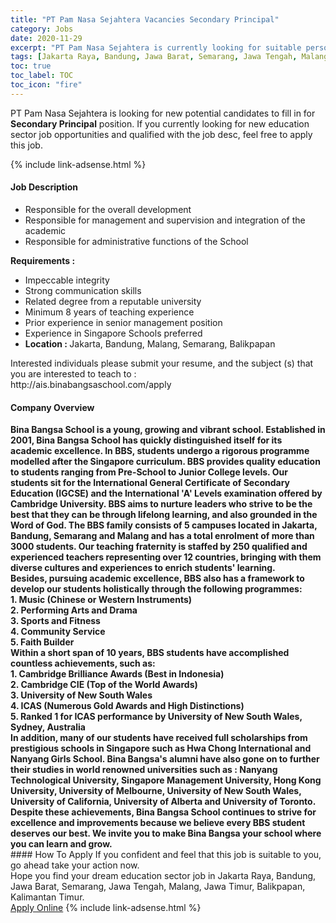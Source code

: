 ```yaml
---
title: "PT Pam Nasa Sejahtera Vacancies Secondary Principal" 
category: Jobs 
date: 2020-11-29 
excerpt: "PT Pam Nasa Sejahtera is currently looking for suitable person to fill in the Secondary Principal which positioned at Jakarta Raya, Bandung, Jawa Barat, Semarang, Jawa Tengah, Malang, Jawa Timur, Balikpapan, Kalimantan Timur" 
tags: [Jakarta Raya, Bandung, Jawa Barat, Semarang, Jawa Tengah, Malang, Jawa Timur, Balikpapan, Kalimantan Timur] 
toc: true 
toc_label: TOC 
toc_icon: "fire" 
--- 
```


<p>PT Pam Nasa Sejahtera is looking for new potential candidates to fill in for <b>Secondary Principal</b> position. If you currently looking for new education sector job opportunities and qualified with the job desc, feel free to apply this job.
</p>{% include link-adsense.html %} 
 <div><div><div><h4>Job Description</h4></div></div><div><div><span><div><ul><li>Responsible for the overall development</li><li>Responsible for management and supervision and integration of the academic</li><li>Responsible for administrative functions of the School</li></ul><div><div><strong>Requirements :</strong></div><ul><li>Impeccable integrity</li><li>Strong communication skills</li><li>Related degree from a reputable university</li><li>Minimum 8 years of teaching experience</li><li>Prior experience in senior management position</li><li>Experience in Singapore Schools preferred</li><li><div><strong>Location : </strong>Jakarta, Bandung, Malang, Semarang, Balikpapan</div></li></ul></div><div><div>Interested individuals please submit your resume, and the subject (s) that you are interested to teach to :</div><div>http://ais.binabangsaschool.com/apply</div></div></div></span></div></div></div> 
<div><div><div><h4>Company Overview</h4></div></div><div><div><span><div><div><strong>Bina Bangsa School is a young, growing and vibrant school. Established in 2001, Bina Bangsa School has quickly distinguished itself for its academic excellence. In BBS, students undergo a rigorous programme modelled after the Singapore curriculum. BBS provides quality education to students ranging from Pre-School to Junior College levels. Our students sit for the International General Certificate of Secondary Education (IGCSE) and the International 'A' Levels examination offered by Cambridge University. BBS aims to nurture leaders who strive to be the best that they can be through lifelong learning, and also grounded in the Word of God. The BBS family consists of 5 campuses located in Jakarta, Bandung, Semarang and Malang and has a total enrolment of more than 3000 students. Our teaching fraternity is staffed by 250 qualified and experienced teachers representing over 12 countries, bringing with them diverse cultures and experiences to enrich students' learning.</strong>
<div><strong>Besides, pursuing academic excellence, BBS also has a framework to develop our students holistically through the following programmes:</strong></div>
<div><strong>1. Music (Chinese or Western Instruments)<br>
2. Performing Arts and Drama<br>
3. Sports and Fitness<br>
4. Community Service<br>
5. Faith Builder</strong></div>
<div><strong>Within a short span of 10 years, BBS students have accomplished countless achievements, such as:</strong></div>
<strong>1. Cambridge Brilliance Awards (Best in Indonesia)<br>
2. Cambridge CIE (Top of the World Awards)<br>
3. University of New South Wales<br>
4. ICAS (Numerous Gold Awards and High Distinctions)<br>
5. Ranked 1 for ICAS performance by University of New South Wales, Sydney, Australia</strong>
<div><strong>In addition, many of our students have received full scholarships from prestigious schools in Singapore such as Hwa Chong International and Nanyang Girls School. Bina Bangsa's alumni have also gone on to further their studies in world renowned universities such as : Nanyang Technological University, Singapore Management University, Hong Kong University, University of Melbourne, University of New South Wales, University of California, University of Alberta and University of Toronto. Despite these achievements, Bina Bangsa School continues to strive for excellence and improvements because we believe every BBS student deserves our best. We invite you to make Bina Bangsa your school where you can learn and grow.</strong></div>
</div></div></span></div></div></div> 
#### How To Apply 
If you confident and feel that this job is suitable to you, go ahead take your action now. <br/> 
Hope you find your dream education sector job in Jakarta Raya, Bandung, Jawa Barat, Semarang, Jawa Tengah, Malang, Jawa Timur, Balikpapan, Kalimantan Timur. <br/> 
<a href="https://www.jobstreet.com.my/en/job/secondary-principal-3398706/origin/id?jobId=jobstreet-id-job-3398706&sectionRank=7&token=0~192d4930-820f-45d5-a93b-c088f4397674&fr=SRP%20View%20In%20New%20Ta" class="btn btn--info" target="_blank" rel="nofollow noopenner">Apply Online</a> 
{% include link-adsense.html %} 